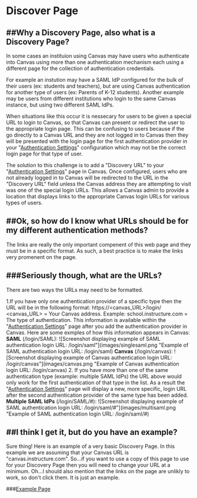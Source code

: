 # Discover Page

##Why a Discovery Page, also what is a Discovery Page?
-----

In some cases an instituion using Canvas may have users who authenticate into Canvas using more than one authentication mechanism each using a different page for the collection of authentication credentials.

For example an instution may have a SAML IdP configured for the bulk of their users (ex: students and teachers), but are using Canvas authentication for another type of users (ex: Parents of K-12 students). Another example may be users from different institutions who login to the same Canvas instance, but using two different SAML IdPs. 

When situations like this occur it is nessecary for users to be given a special URL to login to Canvas, so that Canvas can present or redirect the user to the appropriate login page. This can be confusing to users because if the go directly to a Canvas URL and they are not logged in to Canvas then they will be presented with the login page for the first authentication provider in your "[Authentication Settings](https://community.canvaslms.com/docs/DOC-4284)" configuration which may not be the correct login page for that type of user.

The solution to this challenge is to add a "Discovery URL" to your "[Authentication Settings](https://community.canvaslms.com/docs/DOC-4284)" page in Canvas. Once configured, users who are not already logged in to Canvas will be redirected to the URL in the "Discovery URL" field unless the Canvas address they are attempting to visit was one of the special login URLs. This allows a Canvas admin to provide a location that displays links to the appropriate Canvas login URLs for various types of users.

##Ok, so how do I know what URLs should be for my different authentication methods?
-----

The links are really the only important compenent of this web page and they must be in a specific format. As such, a best practice is to make the links very promenent on the page.

###Seriously though, what are the URLs?
-----
There are two ways the URLs may need to be formatted. 

1.If you have only one authentication provider of a specific type then the URL will be in the following format:
  https://<canvas_URL>/login/<type>
   <canvas_URL> = Your Canvas address. Example: school.instructure.com
   <type> = The type of authentication. This information is available within the "[Authentication Settings](https://community.canvaslms.com/docs/DOC-4284)" page after you add the authentication provider in Canvas.
    Here are some exmples of how this information appears in Canvas:
    **SAML** \(/login/SAML):
    ![Screenshot displaying example of SAML authentication login URL: /login/saml"](images/singlesaml.png "Example of SAML authentication login URL: /login/saml)
    **Canvas** \(/login/canvas):
    ![Screenshot displaying example of Canvas authentication login URL: /login/canvas"](images/canvas.png "Example of Canvas authentication login URL: /login/canvas)
2. If you have more than one of the same authentication type (example: multiple SAML IdPs) the URL above would only work for the first authentication of that type in the list. As a result the "[Authentication Settings](https://community.canvaslms.com/docs/DOC-4284)" page will display a new, more specific, login URL after the second authentication provider of the same type has been added.
    **Multiple SAML IdPs** \(/login/SAML/#):
    ![Screenshot displaying example of SAML authentication login URL: /login/saml/#"](images/multisaml.png "Example of SAML authentication login URL: /login/saml/#)

##I think I get it, but do you have an example?
-----

Sure thing! Here is an example of a very basic Discovery Page. In this example we are assuming that your Canvas URL is "canvas.instructure.com". So...if you want to use a copy of this page to use for your Discovery Page then you will need to change your URL at a minimum. Oh...I should also mention that the links on the page are unlikly to work, so don't click them. It is just an example.

###[Example Page](example/discovery.html)
